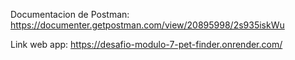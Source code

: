 Documentacion de Postman: https://documenter.getpostman.com/view/20895998/2s935iskWu

Link web app: https://desafio-modulo-7-pet-finder.onrender.com/
